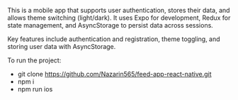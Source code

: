 This is a mobile app that supports user authentication, stores their data, and allows theme switching (light/dark). It uses Expo for development, Redux for state management, and AsyncStorage to persist data across sessions.

Key features include authentication and registration, theme toggling, and storing user data with AsyncStorage.

To run the project:
- git clone https://github.com/Nazarin565/feed-app-react-native.git
- npm i
- npm run ios
